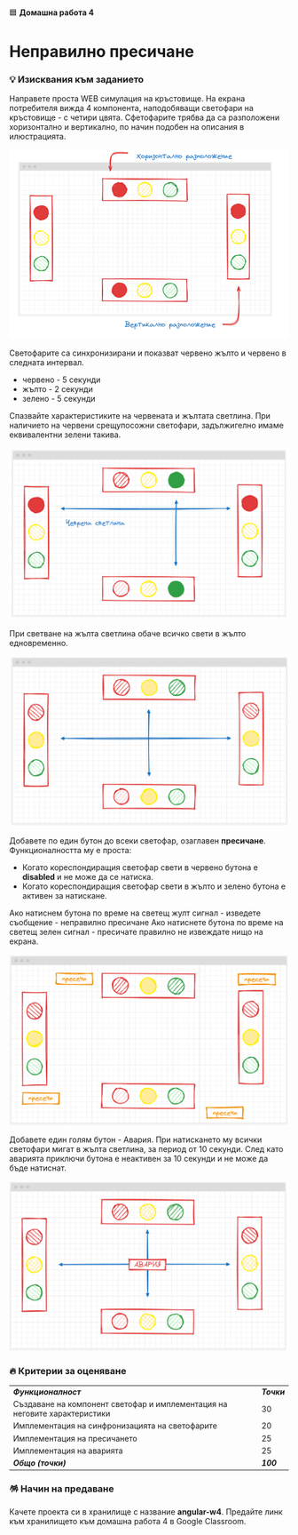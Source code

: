 🟦 **Домашна работа 4**
# Неправилно пресичане

### 💡 Изисквания към заданието

Направете проста WEB симулация на кръстовище. На екрана потребителя вижда 4 компонента, наподобяващи светофари на кръстовище - с четири цвята. Сфетофарите трябва да са разположени хоризонтално и вертикално, по начин подобен на описания в илюстрацията.

![](2024-05-08-14-48-52.png)

Светофарите са синхронизирани и показват червено жълто и червено в следната интервал.
- червено   - 5 секунди
- жълто     - 2 секунди
- зелено    - 5 секунди

Спазвайте характеристиките на червената и жълтата светлина. При наличието на червени срещупосожни светофари, задължигелно имаме еквивалентни зелени такива.

![](2024-05-08-14-55-29.png)

При светване на жълта светлина обаче всичко свети в жълто едновременно.

![](2024-05-08-14-56-33.png)

Добавете по един бутон до всеки светофар, озаглавен **пресичане**. Функционалността му е проста:
- Когато кореспондиращия светофар свети в червено бутона е **disabled** и не може да се натиска.
- Когато кореспондиращия светофар свети в жълто и зелено бутона е активен за натискане.

Ако натиснем бутона по време на светещ жулт сигнал - изведете съобщение - неправилно пресичане
Ако натиснете бутона по време на светещ зелен сигнал - пресичате правилно не извеждате нищо на екрана. 

![](2024-05-08-15-00-37.png)

Добавете един голям бутон - Авария. При натискането му всички светофари мигат в жълта светлина, за период от 10 секунди. След като аварията приключи бутона е неактивен за 10 секунди и не може да бъде натиснат.

![](2024-05-08-15-03-01.png)


### 🔥 Критерии за оценяване

<table>
  <tr>
   <td><strong><em>Функционалност</em></strong></td>
   <td><strong><em>Точки</em></strong></td>
  </tr>
  <tr>
   <td>Създаване на компонент светофар и имплементация на неговите характеристики</td><td>30</td>
  </tr>  
  <tr>
   <td>Имплементация на синфронизацията на светофарите</td><td>20</td>
  </tr>
  <tr>
   <td>Имплементация на пресичането</td><td>25</td>
  </tr>  
  <tr>
   <td>Имплементация на аварията</td><td>25</td>
  </tr>
   <td><strong><em>Общо (точки)</em></strong></td>
   <td><strong><em>100</em></strong></td>
  </tr>
</table>


### 🪅 Начин на предаване
Качете проекта си в хранилище с название **angular-w4**. Предайте линк към хранилището към домашна работа 4 в Google Classroom.